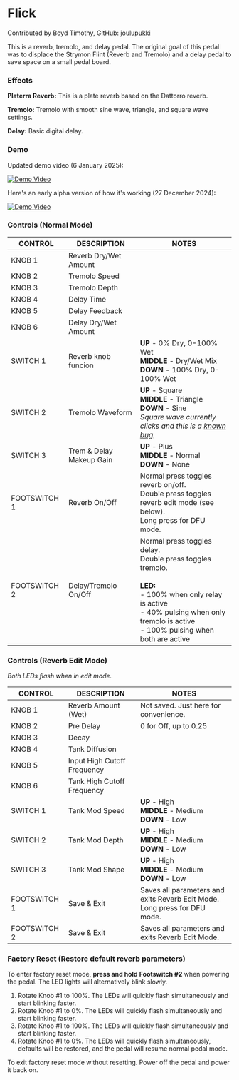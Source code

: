 # Flick

Contributed by Boyd Timothy, GitHub: [joulupukki](https://github.com/joulupukki)

This is a reverb, tremolo, and delay pedal. The original goal of this pedal was to displace the Strymon Flint (Reverb and Tremolo) and a delay pedal to save space on a small pedal board.

### Effects

**Platerra Reverb:** This is a plate reverb based on the Dattorro reverb.

**Tremolo:** Tremolo with smooth sine wave, triangle, and square wave settings.

**Delay:** Basic digital delay.

### Demo

Updated demo video (6 January 2025):

[![Demo Video](https://img.youtube.com/vi/RR4Hccq0VbE/0.jpg)](https://www.youtube.com/watch?v=RR4Hccq0VbE)

Here's an early alpha version of how it's working (27 December 2024):

[![Demo Video](https://img.youtube.com/vi/-sD-U93r3Rw/0.jpg)](https://youtu.be/-sD-U93r3Rw)

### Controls (Normal Mode)

| CONTROL | DESCRIPTION | NOTES |
|-|-|-|
| KNOB 1 | Reverb Dry/Wet Amount |  |
| KNOB 2 | Tremolo Speed |  |
| KNOB 3 | Tremolo Depth |  |
| KNOB 4 | Delay Time |  |
| KNOB 5 | Delay Feedback |  |
| KNOB 6 | Delay Dry/Wet Amount |  |
| SWITCH 1 | Reverb knob funcion | **UP** - 0% Dry, 0-100% Wet<br/>**MIDDLE** - Dry/Wet Mix<br/>**DOWN** - 100% Dry, 0-100% Wet |
| SWITCH 2 | Tremolo Waveform | **UP** - Square<br/>**MIDDLE** - Triangle<br/>**DOWN** - Sine<br/>*Square wave currently clicks and this is a [known bug](https://github.com/joulupukki/hothouse-effects/issues/9).* |
| SWITCH 3 | Trem & Delay Makeup Gain | **UP** - Plus<br/>**MIDDLE** - Normal<br/>**DOWN** - None |
| FOOTSWITCH 1 | Reverb On/Off | Normal press toggles reverb on/off.<br/>Double press toggles reverb edit mode (see below).<br/>Long press for DFU mode. |
| FOOTSWITCH 2 | Delay/Tremolo On/Off | Normal press toggles delay.<br/>Double press toggles tremolo.<br/><br/>**LED:**<br/>- 100% when only relay is active<br/>- 40% pulsing when only tremolo is active<br/>- 100% pulsing when both are active |

### Controls (Reverb Edit Mode)
*Both LEDs flash when in edit mode.*

| CONTROL | DESCRIPTION | NOTES |
|-|-|-|
| KNOB 1 | Reverb Amount (Wet) | Not saved. Just here for convenience. |
| KNOB 2 | Pre Delay | 0 for Off, up to 0.25 |
| KNOB 3 | Decay |  |
| KNOB 4 | Tank Diffusion |  |
| KNOB 5 | Input High Cutoff Frequency |  |
| KNOB 6 | Tank High Cutoff Frequency |  |
| SWITCH 1 | Tank Mod Speed | **UP** - High<br/>**MIDDLE** - Medium<br/>**DOWN** - Low |
| SWITCH 2 | Tank Mod Depth | **UP** - High<br/>**MIDDLE** - Medium<br/>**DOWN** - Low |
| SWITCH 3 | Tank Mod Shape | **UP** - High<br/>**MIDDLE** - Medium<br/>**DOWN** - Low |
| FOOTSWITCH 1 | Save & Exit | Saves all parameters and exits Reverb Edit Mode.<br/>Long press for DFU mode. |
| FOOTSWITCH 2 | Save & Exit | Saves all parameters and exits Reverb Edit Mode. |

### Factory Reset (Restore default reverb parameters)

To enter factory reset mode, **press and hold** **Footswitch #2** when powering the pedal. The LED lights will alternatively blink slowly.

1. Rotate Knob #1 to 100%. The LEDs will quickly flash simultaneously and start blinking faster.
2. Rotate Knob #1 to 0%. The LEDs will quickly flash simultaneously and start blinking faster.
3. Rotate Knob #1 to 100%. The LEDs will quickly flash simultaneously and start blinking faster.
4. Rotate Knob #1 to 0%. The LEDs will quickly flash simultaneously, defaults will be restored, and the pedal will resume normal pedal mode.

To exit factory reset mode without resetting. Power off the pedal and power it back on.